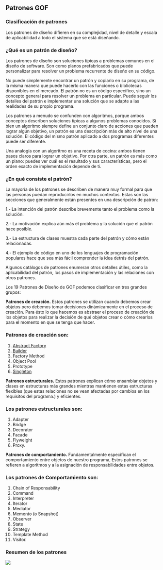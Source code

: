 ## Patrones GOF
### Clasificación de patrones

Los patrones de diseño difieren en su complejidad, nivel de detalle y escala de aplicabilidad a todo el sistema que se está diseñando. 

### ¿Qué es un patrón de diseño?
Los patrones de diseño son soluciones típicas a problemas comunes en el diseño de software. Son como planos prefabricados que puede personalizar para resolver un problema recurrente de diseño en su código.

No puede simplemente encontrar un patrón y copiarlo en su programa, de la misma manera que puede hacerlo con las funciones o bibliotecas disponibles en el mercado.
El patrón no es un código específico, sino un concepto general para resolver un problema en particular. Puede seguir los detalles del patrón e implementar una solución que se adapte a las realidades de su propio programa.

Los patrones a menudo se confunden con algoritmos, porque ambos conceptos describen soluciones típicas a algunos problemas conocidos.
Si bien un algoritmo siempre define un conjunto claro de acciones que pueden lograr algún objetivo, un patrón es una descripción más de alto nivel de una solución. El código del mismo patrón aplicado a dos programas diferentes puede ser diferente.

Una analogía con un algoritmo es una receta de cocina: ambos tienen pasos claros para lograr un objetivo. Por otra parte,
un patrón es más como un plano: puedes ver cuál es el resultado y sus características, pero el orden exacto de implementación depende de ti.

### ¿En qué consiste el patrón?

La mayoría de los patrones se describen de manera muy formal para que las personas puedan reproducirlos en muchos contextos. Estas son las secciones que generalmente están presentes en una descripción de patrón:

  1.- La intención del patrón describe brevemente tanto el problema como la solución.

  2.- La motivación explica aún más el problema y la solución que el patrón hace posible.

  3.- La estructura de clases muestra cada parte del patrón y cómo están relacionadas.

  4.- El ejemplo de código en uno de los lenguajes de programación populares hace que sea más fácil comprender la idea detrás del patrón.

Algunos catálogos de patrones enumeran otros detalles útiles, como la aplicabilidad del patrón, los pasos de implementación y las relaciones con otros patrones.

Los 19 Patrones de Diseño de GOF podemos clasificar en tres grandes grupos:

**Patrones de creación.** Estos patrones se utilizan cuando debemos crear objetos pero debemos tomar decisiones dinámicamente en el proceso de creación. Para ésto lo que hacemos es abstraer el proceso de creación de los objetos para realizar la decisión de qué objetos crear o cómo crearlos para el momento en que se tenga que hacer. 

### Patrones de creación son: 
  
  1. [Abstract Factory](05_AbstractFactory/Readme.md#abstractfactory)
  1. [Builder](04_Builder#builder)
  1. Factory Method
  1. Object Pool
  1. Prototype
  1. [Singleton](02_Singleton/Readme.md#singleton)
  
**Patrones estructurales.** Estos patrones explican cómo ensamblar objetos y clases en estructuras más grandes mientras mantienen estas estructuras flexibles (que estas relaciones no se vean afectadas por cambios en los requisitos del programa.) y eficientes.


### Los patrones estructurales son: 
  
  1. Adapter
  1. Bridge
  1. Decorator
  1. Facade
  1. Flyweight
  1. Proxy.

**Patrones de comportamiento.** Fundamentalmente especifican el comportamiento entre objetos de nuestro programa, Estos patrones se refieren a algoritmos y a la asignación de responsabilidades entre objetos.


### Los patrones de Comportamiento son: 
  
  1. Chain of Responsability
  1. Command
  1. Interpreter
  1. Iterator
  1. Mediator
  1. Memento (o Snapshot)
  1. Observer
  1. State
  1. Strategy
  1. Template Method 
  1. Visitor.


### Resumen de los patrones

![](http://www.gofpatterns.com/images/gofPatterns.jpg)


